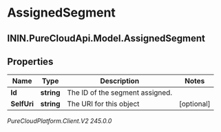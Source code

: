 # AssignedSegment

## ININ.PureCloudApi.Model.AssignedSegment

## Properties

|Name | Type | Description | Notes|
|------------ | ------------- | ------------- | -------------|
| **Id** | **string** | The ID of the segment assigned. | |
| **SelfUri** | **string** | The URI for this object | [optional] |



_PureCloudPlatform.Client.V2 245.0.0_
